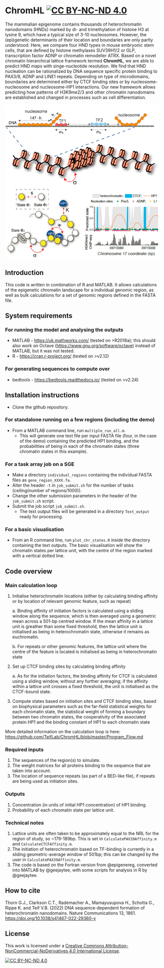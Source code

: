 # ChromHL [![CC BY-NC-ND 4.0][cc-by-nc-nd-shield]][cc-by-nc-nd]

The mammalian epigenome contains thousands of heterochromatin nanodomains (HNDs) marked by di- and trimethylation of histone H3 at lysine 9, which have a typical size of 3-10 nucleosomes. However, the (epi)genetic determinants of their location and boundaries are only partly understood. Here, we compare four HND types in mouse embryonic stem cells, that are defined by histone methylases SUV39H1/2 or GLP, transcription factor ADNP or chromatin remodeller ATRX. Based on a novel chromatin hierarchical lattice framework termed **ChromHL**, we are able to predict HND maps with singe-nucleotide resolution. We find that HND nucleation can be rationalized by DNA sequence specific protein binding to PAX3/9, ADNP and LINE1 repeats. Depending on type of microdomains, boundaries are determined either by CTCF binding sites or by nucleosome-nucleosome and nucleosome-HP1 interactions. Our new framework allows predicting how patterns of H3K9me2/3 and other chromatin nanodomains are established and changed in processes such as cell differentiation.

<p align="center">
  <img width="521" height="503" src="https://github.com/TeifLab/ChromHL/blob/master/GitHub_Header_v2.png">
</p>

## Introduction

This code is written in combination of R and MATLAB. It allows calculations of the epigenetic chromatin landscape for a individual genomic region, as well as bulk calculations for a set of genomic regions defined in the FASTA file.

## System requirements
### For running the model and analysing the outputs
- MATLAB - https://uk.mathworks.com/ (tested on >R2018a); this should also work on Octave (https://www.gnu.org/software/octave) instead of MATLAB, but it was not tested.
- R - https://cran.r-project.org/ (tested on >v2.12)
### For generating sequences to compute over
- bedtools - https://bedtools.readthedocs.io/ (tested on >v2.24)

## Installation instructions
- Clone the github repository.

### For standalone running on a few regions (including the demo)
- From a MATLAB command line, run ````multiple_run_all.m````.
    - This will generate one text file per input FASTA file (four, in the case of the demo) containing the predicted HP1 binding, and the probabilities of being in each of the chromatin states (three chromatin states in this example).
    
### For a task array job on a SGE
- Make a directory ````individual_regions```` containing the individual FASTA files as ````gene_region_XXXX.fa````.
- Alter the header ````-t```` in ````job_submit.sh```` for the number of tasks (ceiling(number of regions/1000)).
- Change the other submission parameters in the header of the ````job_submit.sh```` script.
- Submit the job script ````job_submit.sh````.
    - The text output files will be generated in a directory ````Text_output```` ready for processing.
    
### For a basic visualisation
- From an R command line, run ````plot_chr_states.R```` inside the directory containing the text outputs. The basic visualisation will show the chromatin states per lattice unit, with the centre of the region marked with a vertical dotted line.

## Code overview
### Main calculation loop
 
1. Initialise heterochromatin locations (either by calculating binding affinity or by location of relevant genomic feature, such as repeat)

    a. Binding affinity of initiation factors is calculated using a sliding window along the sequence, which is then averaged using a geometric mean across a 501-bp centred window. If the mean affinity in a lattice unit is greather than some fixed threshold, then the lattice unit is initialised as being in heterochromatin state, otherwise it remains as euchromatin.
    
    b. For repeats or other genomic features, the lattice unit where the centre of the feature is located is initialised as being in heterochromatin state
2. Set up CTCF binding sites by calculating binding affinity

    a. As for the initiation factors, the binding affinity for CTCF is calculated using a sliding window, without any further averaging; if the affinity within a lattice unit crosses a fixed threshold, the unit is initialised as the CTCF-bound state.
3. Compute states based on initiation sites and CTCF binding sites, based on biophysical parameters such as the far-field statistical weights for each chromatin state, the statistical weight of forming a boundary between two chromatin states, the cooperativity of the associated protein HP1 and the binding constant of HP1 to each chromatin state

More detailed information on the calculation loop is here: https://github.com/TeifLab/ChromHL/blob/master/Program_Flow.md

### Required inputs

1. The sequences of the region(s) to simulate.
2. The weight matrices for all proteins binding to the sequence that are taken into account.
3. The location of sequence repeats (as part of a BED-like file), if repeats are being used as initiation sites.

### Outputs

1. Concentration (in units of initial HP1 concentration) of HP1 binding.
2. Probability of each chromatin state per lattice unit.

### Technical notes

1. Lattice units are often taken to be approximately equal to the NRL for the region of study, so ~179-189bp. This is set in ````CalculatePAX39Affinity.m```` and ````CalculateCTCFAffinity.m````.
2. The initiation of heterochromatin based on TF-binding is currently in a sliding geometric-average window of 501bp; this can be changed by the user in ````CalculatePAX39Affinity.m````.
3. The code is based on the Fortran version from @epigenereg, converted into MATLAB by @geejaytee, with some scripts for analysis in R by @geejaytee.

## How to cite

Thorn G.J., Clarkson C.T., Rademacher A., Mamayusupova H., Schotta G., Rippe K. and Teif V.B. (2022) DNA sequence-dependent formation of heterochromatin nanodomains. Nature Communications 13, 1861. https://doi.org/10.1038/s41467-022-29360-y

## License
This work is licensed under a
[Creative Commons Attribution-NonCommercial-NoDerivatives 4.0 International License][cc-by-nc-nd].

[![CC BY-NC-ND 4.0][cc-by-nc-nd-image]][cc-by-nc-nd]

[cc-by-nc-nd]: https://creativecommons.org/licenses/by-nc-nd/4.0/
[cc-by-nc-nd-image]: https://licensebuttons.net/l/by-nc-nd/4.0/88x31.png
[cc-by-nc-nd-shield]: https://img.shields.io/badge/License-CC%20BY%20NC%20ND%204.0-lightgrey.svg
